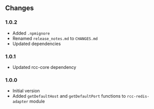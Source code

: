 ## Changes

### 1.0.2
- Added `.npmignore`
- Renamed `release_notes.md` to `CHANGES.md`
- Updated dependencies

### 1.0.1
- Updated rcc-core dependency

### 1.0.0
- Initial version
- Added `getDefaultHost` and `getDefaultPort` functions to `rcc-redis-adapter` module
